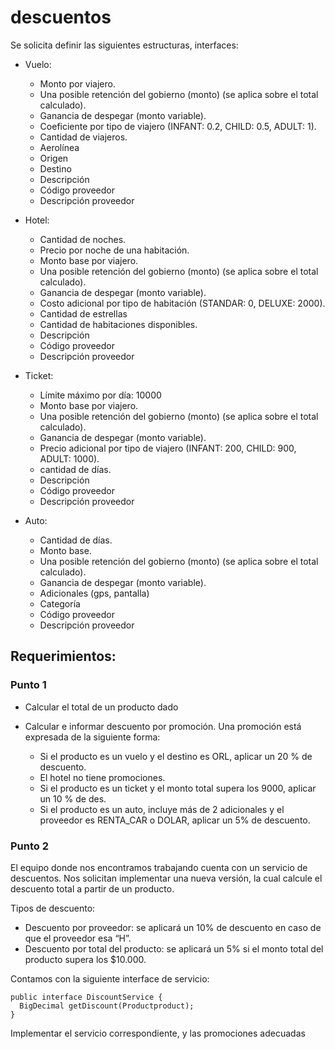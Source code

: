 # descuentos

Se solicita definir las siguientes  estructuras, interfaces: 

* Vuelo:
  - Monto por viajero.
  - Una posible retención del gobierno (monto) (se aplica sobre el total calculado).
  - Ganancia de despegar (monto variable).
  - Coeficiente por tipo de viajero (INFANT: 0.2, CHILD: 0.5, ADULT: 1).
  - Cantidad de viajeros.
  - Aerolínea
  - Origen
  - Destino
  - Descripción
  - Código proveedor
  - Descripción proveedor

* Hotel:
  - Cantidad de noches.
  - Precio por noche de una habitación.
  - Monto base por viajero.
  - Una posible retención del gobierno (monto) (se aplica sobre el total calculado).
  - Ganancia de despegar (monto variable).
  - Costo adicional por tipo de habitación (STANDAR: 0, DELUXE: 2000).
  - Cantidad de estrellas
  - Cantidad de habitaciones disponibles.
  - Descripción
  - Código proveedor
  - Descripción proveedor

* Ticket:
  - Límite máximo por día: 10000
  - Monto base por viajero.
  - Una posible retención del gobierno (monto)  (se aplica sobre el total calculado).
  - Ganancia de despegar (monto variable).
  - Precio adicional por tipo de viajero (INFANT: 200, CHILD: 900, ADULT: 1000).
  - cantidad de días.
  - Descripción
  - Código proveedor
  - Descripción proveedor
		
* Auto:
  - Cantidad de días.
  - Monto base.
  - Una posible retención del gobierno (monto) (se aplica sobre el total calculado).
  - Ganancia de despegar (monto variable).
  - Adicionales (gps, pantalla)
  - Categoría
  - Código proveedor
  - Descripción proveedor

## Requerimientos:

### Punto 1

- Calcular el total de un producto dado

- Calcular e informar descuento por promoción. Una promoción está expresada de la siguiente forma: 
  * Si el producto es un vuelo y el destino es ORL, aplicar un 20 % de descuento.
  * El hotel no tiene promociones.
  * Si el producto es un ticket y el monto total supera los 9000, aplicar un 10 % de des. 
  * Si el producto es un auto, incluye más de 2 adicionales y el proveedor es RENTA_CAR o DOLAR, aplicar un 5% de descuento.

### Punto 2
	 	 	
El equipo donde nos encontramos trabajando cuenta con un servicio de descuentos. Nos solicitan implementar una nueva versión, la cual calcule el descuento total a partir de un producto.

Tipos de descuento:
- Descuento por proveedor: se aplicará un 10% de descuento en caso de que el proveedor esa “H”.
- Descuento por total del producto: se aplicará un 5% si el monto total del producto supera los $10.000.

Contamos con la siguiente interface de servicio:

```
public interface DiscountService {
  BigDecimal getDiscount(Productproduct);
}
```

Implementar el servicio correspondiente, y las promociones adecuadas
